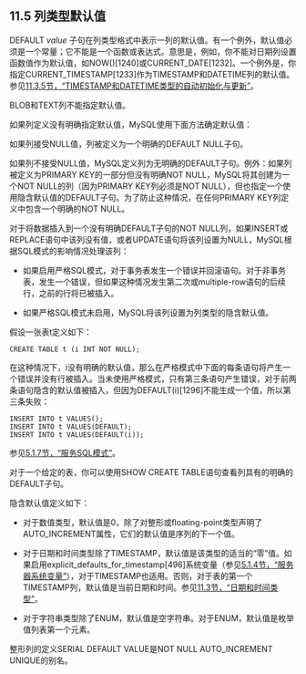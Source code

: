 ## 11.5 列类型默认值

DEFAULT  *value* 子句在列类型格式中表示一列的默认值。有一个例外，默认值必须是一个常量；它不能是一个函数或表达式。意思是，例如，你不能对日期列设置函数值作为默认值，如NOW()[1240]或CURRENT_DATE[1232]。一个例外是，你指定CURRENT_TIMESTAMP[1233]作为TIMESTAMP和DATETIME列的默认值。参见[11.3.5节，“TIMESTAMP和DATETIME类型的自动初始化与更新”](./11.3.5_Automatic_Initialization_and_Updating_for_TIMESTAMP_and_DATETIME.md)。

BLOB和TEXT列不能指定默认值。

如果列定义没有明确指定默认值，MySQL使用下面方法确定默认值：

如果列接受NULL值，列被定义为一个明确的DEFAULT NULL子句。

如果列不接受NULL值，MySQL定义列为无明确的DEFAULT子句。例外：如果列被定义为PRIMARY KEY的一部分但没有明确NOT NULL，MySQL将其创建为一个NOT NULL的列（因为PRIMARY KEY列必须是NOT NULL），但也指定一个使用隐含默认值的DEFAULT子句。为了防止这种情况，在任何PRIMARY KEY列定义中包含一个明确的NOT NULL。

对于将数据插入到一个没有明确DEFAULT子句的NOT NULL列，如果INSERT或REPLACE语句中该列没有值，或者UPDATE语句将该列设置为NULL，MySQL根据SQL模式的影响情况处理该列：

* 如果启用严格SQL模式，对于事务表发生一个错误并回滚语句。对于非事务表，发生一个错误，但如果这种情况发生第二次或multiple-row语句的后续行，之前的行将已被插入。

* 如果严格SQL模式未启用，MySQL将该列设置为列类型的隐含默认值。

假设一张表t定义如下：

```
CREATE TABLE t (i INT NOT NULL);
```

在这种情况下，i没有明确的默认值，那么在严格模式中下面的每条语句将产生一个错误并没有行被插入。当未使用严格模式，只有第三条语句产生错误，对于前两条语句隐含的默认值被插入，但因为DEFAULT(i)[1296]不能生成一个值，所以第三条失败：

```
INSERT INTO t VALUES();
INSERT INTO t VALUES(DEFAULT);
INSERT INTO t VALUES(DEFAULT(i));
```

参见[5.1.7节，“服务SQL模式”](../Chapter_05/05.01.07_Server_SQL_Modes.md)。

对于一个给定的表，你可以使用SHOW CREATE TABLE语句查看列具有的明确的DEFAULT子句。

隐含默认值定义如下：

* 对于数值类型，默认值是0，除了对整形或floating-point类型声明了AUTO_INCREMENT属性，它们的默认值是序列的下一个值。

* 对于日期和时间类型除了TIMESTAMP，默认值是该类型的适当的“零”值。如果启用explicit_defaults_for_timestamp[496]系统变量（参见[5.1.4节，“服务器系统变量”](../Chapter_05/05.01.04_Server_System_Variables.md)），对于TIMESTAMP也适用。否则，对于表的第一个TIMESTAMP列，默认值是当前日期和时间。参见[11.3节，“日期和时间类型”](./11.3.0_Date_and_Time_Types.md)。

* 对于字符串类型除了ENUM，默认值是空字符串。对于ENUM，默认值是枚举值列表第一个元素。

整形列的定义SERIAL DEFAULT VALUE是NOT NULL AUTO_INCREMENT UNIQUE的别名。